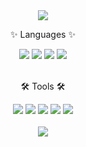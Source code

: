 <div align=center>
	<img src="https://capsule-render.vercel.app/api?type=waving&color=gradient&height=200&section=header&text=Mingyu%20Github!&fontSize=90" />	
</div>
<div align=center>
	<p>✨ Languages ✨</p>
</div>
<div align="center">
	<img src="https://img.shields.io/badge/HTMl5-E34F26?style=flat&logo=HTML5&logoColor=white"/>
<img src="https://img.shields.io/badge/CSS3-1572B6?=flat&logo=CSS3&logoColor=white"/>
<img src="https://img.shields.io/badge/JavaScript-F7DF1E?style=flat&logo=JavaScript&logoColor=white"/>
<img src="https://img.shields.io/badge/React-61DAFB?style=flat&logo=React&logoColor=white"/>
</div>
<br>
<div align=center>
	<p>🛠 Tools 🛠</p>
</div>
<div align=center>
	<img src="https://img.shields.io/badge/Visual Studio Code-007ACC?style=flat&logo=Visual Studio Code&logoColor=white"/>
<img src="https://img.shields.io/badge/Github-000000?style=flat&logo=Github&logoColor=white"/>
<img src="https://img.shields.io/badge/Adobe XD-FF61F6?=flat&logo=Adobe XD&logoColor=white"/>
<img src="https://img.shields.io/badge/Adobe Photoshop-31A8FF?style=flat&logo=Adobe Photoshop&logoColor=white"/>
<img src="https://img.shields.io/badge/Adobe Illustrator-FF9A00?style=flat&logo=Adobe Illustrator&logoColor=white"/>
</div>
<br>
<div align=center>
<img src="https://github-readme-stats.vercel.app/api/top-langs/?username=Im-bumpkin&layout=compact">
</div>
